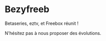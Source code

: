 Bezyfreeb
=========

Betaseries, eztv, et Freebox réunit !

N'hésitez pas à nous proposer des évolutions.
